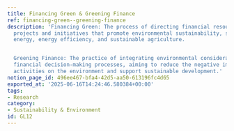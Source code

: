 ```yaml
---
title: Financing Green & Greening Finance
ref: financing-green--greening-finance
description: 'Financing Green: The process of directing financial resources towards
  projects and initiatives that promote environmental sustainability, such as renewable
  energy, energy efficiency, and sustainable agriculture.


  Greening Finance: The practice of integrating environmental considerations into
  financial decision-making processes, aiming to reduce the negative impacts of financing
  activities on the environment and support sustainable development.'
notion_page_id: 496ee467-bfa4-42d5-aa50-613196fc4d65
exported_at: '2025-06-16T14:24:46.580384+00:00'
tags:
- Research
category:
- Sustainability & Environment
id: GL12
---
```


